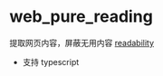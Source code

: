# web_pure_reading

提取网页内容，屏蔽无用内容
[readability](https://github.com/mozilla/readability)
* 支持 typescript